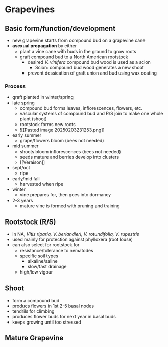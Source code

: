# Grapevines
## Basic form/function/development
- new grapevine starts from compound bud on a grapevine cane
- **asexual propagation** by either
	- plant a vine cane with buds in the ground to grow roots
	- graft compound bud to a North American rootstock
		- desired *V. vinifera* compound bud wood is used as a scion
			- Scion: compound bud wood generates a new shoot
		- prevent dessication of graft union and bud using wax coating
### Process
- graft planted in winter/spring
- late spring
	- compound bud forms leaves, inflorescences, flowers, etc.
	- vascular systems of compound bud and R/S join to make one whole plant (shoot)
	- rootstock forms new roots
	- ![[Pasted image 20250203231253.png]]
- early summer
	- grape/flowers bloom (bees not needed)
- mid summer
	- shoots bloom inflorescences (bees not needed)
	- seeds mature and berries develop into clusters
	- [[Veraison]]
- sept/oct
	- ripe
- early/mid fall
	- harvested when ripe
- winter
	- vine prepares for, then goes into dormancy
- 2-3 years
	- mature vine is formed with pruning and training
## Rootstock (R/S)
- in NA, *Vitis riparia, V. berlandieri, V. rotundifolia, V. rupestris*
- used mainly for protection against phylloxera (root louse)
- can also select for rootstock for
	- resistance/tolerance to nematodes
	- specific soil types
		- alkaline/saline
		- slow/fast drainage
	- high/low vigour
## Shoot
- form a compound bud
- producs flowers in 1st 2-5 basal nodes
- tendrils for climbing
- produces flower buds for next year in basal buds
- keeps growing until too stressed
## Mature Grapevine